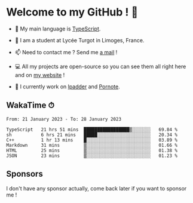 # Welcome to my GitHub ! 🌃

- 🔭 My main language is [TypeScript](https://www.typescriptlang.org/).

- 🌱 I am a student at Lycée Turgot in Limoges, France.

- 📫 Need to contact me ? Send me <a href="mailto:mikkel@milescode.dev">a mail</a> !

- 💻 All my projects are open-source so you can see them all right here and on <a href="https://www.vexcited.ml">my website</a> !

- 👀 I currently work on [lpadder](https://github.com/Vexcited/lpadder) and [Pornote](https://github.com/Vexcited/Pornote).

## WakaTime ⏱

<!--START_SECTION:waka-->

```text
From: 21 January 2023 - To: 28 January 2023

TypeScript   21 hrs 51 mins  █████████████████▒░░░░░░░   69.84 %
sh           6 hrs 21 mins   █████░░░░░░░░░░░░░░░░░░░░   20.34 %
C++          1 hr 13 mins    █░░░░░░░░░░░░░░░░░░░░░░░░   03.89 %
Markdown     31 mins         ▒░░░░░░░░░░░░░░░░░░░░░░░░   01.66 %
HTML         25 mins         ▒░░░░░░░░░░░░░░░░░░░░░░░░   01.38 %
JSON         23 mins         ▒░░░░░░░░░░░░░░░░░░░░░░░░   01.23 %
```

<!--END_SECTION:waka-->

## Sponsors

I don't have any sponsor actually, come back later if you want to sponsor me !
